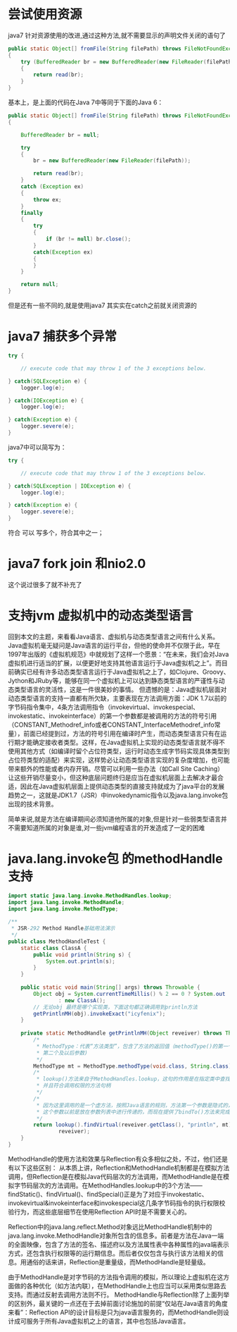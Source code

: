# 尝试使用资源

java7 针对资源使用的改进,通过这种方法,就不需要显示的声明文件关闭的语句了

```java
public static Object[] fromFile(String filePath) throws FileNotFoundException, IOException
{
    try (BufferedReader br = new BufferedReader(new FileReader(filePath)))
    {
        return read(br);
    } 
}
```

基本上，是上面的代码在Java 7中等同于下面的Java 6：

```java
public static Object[] fromFile(String filePath) throws FileNotFoundException, IOException
{

    BufferedReader br = null;

    try
    {
        br = new BufferedReader(new FileReader(filePath));

        return read(br);
    }
    catch (Exception ex)
    {
        throw ex;
    }
    finally
    {
        try
        {
            if (br != null) br.close();
        }
        catch(Exception ex)
        {
        }
    }

    return null;
}
```

但是还有一些不同的,就是使用java7 其实实在catch之前就关闭资源的

# java7 捕获多个异常

```java
try {

    // execute code that may throw 1 of the 3 exceptions below.

} catch(SQLException e) {
    logger.log(e);

} catch(IOException e) {
    logger.log(e);

} catch(Exception e) {
    logger.severe(e);
}
```

java7中可以简写为：

```java
try {

    // execute code that may throw 1 of the 3 exceptions below.

} catch(SQLException | IOException e) {
    logger.log(e);

} catch(Exception e) {
    logger.severe(e);
}
```

符合 可以 写多个，符合其中之一；

# java7 fork join 和nio2.0

这个说过很多了就不补充了

# 支持jvm 虚拟机中的动态类型语言

回到本文的主题，来看看Java语言、虚拟机与动态类型语言之间有什么关系。Java虚拟机毫无疑问是Java语言的运行平台，但他的使命并不仅限于此，早在1997年出版的《虚拟机规范》中就规划了这样一个愿景：“在未来，我们会对Java虚拟机进行适当的扩展，以便更好地支持其他语言运行于Java虚拟机之上”。而目前确实已经有许多动态类型语言运行于Java虚拟机之上了，如Clojure、Groovy、Jython和JRuby等，能够在同一个虚拟机上可以达到静态类型语言的严谨性与动态类型语言的灵活性，这是一件很美妙的事情。
但遗憾的是：Java虚拟机层面对动态类型语言的支持一直都有所欠缺，主要表现在方法调用方面：JDK 1.7以前的字节码指令集中，4条方法调用指令（invokevirtual、invokespecial、invokestatic、invokeinterface）的第一个参数都是被调用的方法的符号引用（CONSTANT_Methodref_info或者CONSTANT_InterfaceMethodref_info常量），前面已经提到过，方法的符号引用在编译时产生，而动态类型语言只有在运行期才能确定接收者类型。这样，在Java虚拟机上实现的动态类型语言就不得不使用其他方式（如编译时留个占位符类型，运行时动态生成字节码实现具体类型到占位符类型的适配）来实现，这样势必让动态类型语言实现的复杂度增加，也可能带来额外的性能或者内存开销。尽管可以利用一些办法（如Call Site Caching）让这些开销尽量变小，但这种底层问题终归是应当在虚拟机层面上去解决才最合适，因此在Java虚拟机层面上提供动态类型的直接支持就成为了java平台的发展趋势之一，这就是JDK1.7（JSR）中invokedynamic指令以及java.lang.invoke包出现的技术背景。

简单来说,就是方法在编译期间必须知道他所属的对象,但是针对一些弱类型语言并不需要知道所属的对象是谁,对一些jvm编程语言的开发造成了一定的困难

# java.lang.invoke包 的methodHandle支持

```java
import static java.lang.invoke.MethodHandles.lookup;
import java.lang.invoke.MethodHandle;
import java.lang.invoke.MethodType;
 
/**
 * JSR-292 Method Handle基础用法演示
 */
public class MethodHandleTest {
	static class ClassA {
		public void println(String s) {
			System.out.println(s);
		}
	}
 
	public static void main(String[] args) throws Throwable {
		Object obj = System.currentTimeMillis() % 2 == 0 ? System.out
				: new ClassA();
		// 无论obj 最终是哪个实现类，下面这句都正确调用到println方法
		getPrintlnMH(obj).invokeExact("icyfenix");
	}
 
	private static MethodHandle getPrintlnMH(Object reveiver) throws Throwable {
		/*
		 * MethodType：代表“方法类型”，包含了方法的返回值（methodType()的第一个参数）和具体参数(methodType()
		 * 第二个及以后参数)
		 */
		MethodType mt = MethodType.methodType(void.class, String.class);
		/*
		 * lookup()方法来自于MethodHandles.lookup，这句的作用是在指定类中查找符合给定的方法名称、方法类型，
		 * 并且符合调用权限的方法句柄
		 */
		/*
		 * 因为这里调用的是一个虚方法，按照Java语言的规则，方法第一个参数是隐式的，代表该方法的接收者，也即是this指向的对象，
		 * 这个参数以前是放在参数列表中进行传递的，而现在提供了bindTo()方法来完成这件事情
		 */
		return lookup().findVirtual(reveiver.getClass(), "println", mt).bindTo(
				reveiver);
	}
}
```

MethodHandle的使用方法和效果与Reflection有众多相似之处，不过，他们还是有以下这些区别：
从本质上讲，Reflection和MethodHandle机制都是在模拟方法调用，但Reflection是在模拟Java代码层次的方法调用，而MethodHandle是在模拟字节码层次的方法调用。在MethodHandles.lookup中的3个方法——findStatic()、findVirtual()、findSpecial()正是为了对应于invokestatic、invokevirtual&invokeinterface和invokespecial这几条字节码指令的执行权限校验行为，而这些底层细节在使用Reflection API时是不需要关心的。

Reflection中的java.lang.reflect.Method对象远比MethodHandle机制中的java.lang.invoke.MethodHandle对象所包含的信息多。前者是方法在Java一端的全面映像，包含了方法的签名、描述府以及方法属性表中各种属性的java端表示方式，还包含执行权限等的运行期信息。而后者仅仅包含与执行该方法相关的信息。用通俗的话来讲，Reflection是重量级，而MethodHandle是轻量级。

由于MethodHandle是对字节码的方法指令调用的模拟，所以理论上虚拟机在这方面做的各种优化（如方法内联），在MethodHandle上也应当可以采用类似思路去支持。而通过反射去调用方法则不行。
MethodHandle与Reflection除了上面列举的区别外，最关键的一点还在于去掉前面讨论施加的前提“仅站在Java语言的角度来看”：Reflection API的设计目标是只为java语言服务的，而MethodHandle则设计成可服务于所有Java虚拟机之上的语言，其中也包括Java语言。

